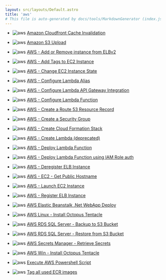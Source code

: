 ```yaml
---
layout: src/layouts/Default.astro
title: 'aws'
# This file is auto-generated by docs/tools/MarkdownGenerator (index.js)
---
```


<ul>

<li>

![aws](https://i.octopus.com/library/step-templates/aws.png) [Amazon Cloudfront Cache Invalidation](/aws/amazon-cloudfront-cache-invalidation/)

</li>
        
<li>

![aws](https://i.octopus.com/library/step-templates/aws.png) [Amazon S3 Upload](/aws/amazon-s3-upload/)

</li>
        
<li>

![aws](https://i.octopus.com/library/step-templates/aws.png) [AWS - Add or Remove instance from ELBv2](/aws/aws-add-or-remove-instance-from-elbv2/)

</li>
        
<li>

![aws](https://i.octopus.com/library/step-templates/aws.png) [AWS - Add Tags to EC2 Instance](/aws/aws-add-tags-to-ec2-instance/)

</li>
        
<li>

![aws](https://i.octopus.com/library/step-templates/aws.png) [AWS - Change EC2 Instance State](/aws/aws-change-ec2-instance-state/)

</li>
        
<li>

![aws](https://i.octopus.com/library/step-templates/aws.png) [AWS - Configure Lambda Alias](/aws/aws-configure-lambda-alias/)

</li>
        
<li>

![aws](https://i.octopus.com/library/step-templates/aws.png) [AWS - Configure Lambda API Gateway Integration](/aws/aws-configure-lambda-api-gateway-integration/)

</li>
        
<li>

![aws](https://i.octopus.com/library/step-templates/aws.png) [AWS - Configure Lambda Function](/aws/aws-configure-lambda-function/)

</li>
        
<li>

![aws](https://i.octopus.com/library/step-templates/aws.png) [AWS - Create a Route 53 Resource Record](/aws/aws-create-a-route-53-resource-record/)

</li>
        
<li>

![aws](https://i.octopus.com/library/step-templates/aws.png) [AWS - Create a Security Group](/aws/aws-create-a-security-group/)

</li>
        
<li>

![aws](https://i.octopus.com/library/step-templates/aws.png) [AWS - Create Cloud Formation Stack](/aws/aws-create-cloud-formation-stack/)

</li>
        
<li>

![aws](https://i.octopus.com/library/step-templates/aws.png) [AWS - Create Lambda (deprecated)](/aws/aws-create-lambda-(deprecated)/)

</li>
        
<li>

![aws](https://i.octopus.com/library/step-templates/aws.png) [AWS - Deploy Lambda Function](/aws/aws-deploy-lambda-function/)

</li>
        
<li>

![aws](https://i.octopus.com/library/step-templates/aws.png) [AWS - Deploy Lambda Function using IAM Role auth](/aws/aws-deploy-lambda-function-using-iam-role-auth/)

</li>
        
<li>

![aws](https://i.octopus.com/library/step-templates/aws.png) [AWS - Deregister ELB Instance](/aws/aws-deregister-elb-instance/)

</li>
        
<li>

![aws](https://i.octopus.com/library/step-templates/aws.png) [AWS - EC2 - Get Public Hostname](/aws/aws-ec2-get-public-hostname/)

</li>
        
<li>

![aws](https://i.octopus.com/library/step-templates/aws.png) [AWS - Launch EC2 Instance](/aws/aws-launch-ec2-instance/)

</li>
        
<li>

![aws](https://i.octopus.com/library/step-templates/aws.png) [AWS - Register ELB Instance](/aws/aws-register-elb-instance/)

</li>
        
<li>

![aws](https://i.octopus.com/library/step-templates/aws.png) [AWS Elastic Beanstalk .Net WebApp Deploy](/aws/aws-elastic-beanstalk-.net-webapp-deploy/)

</li>
        
<li>

![aws](https://i.octopus.com/library/step-templates/aws.png) [AWS Linux - Install Octopus Tentacle](/aws/aws-linux-install-octopus-tentacle/)

</li>
        
<li>

![aws](https://i.octopus.com/library/step-templates/aws.png) [AWS RDS SQL Server - Backup to S3 Bucket](/aws/aws-rds-sql-server-backup-to-s3-bucket/)

</li>
        
<li>

![aws](https://i.octopus.com/library/step-templates/aws.png) [AWS RDS SQL Server - Restore from S3 Bucket](/aws/aws-rds-sql-server-restore-from-s3-bucket/)

</li>
        
<li>

![aws](https://i.octopus.com/library/step-templates/aws.png) [AWS Secrets Manager - Retrieve Secrets](/aws/aws-secrets-manager-retrieve-secrets/)

</li>
        
<li>

![aws](https://i.octopus.com/library/step-templates/aws.png) [AWS Win - Install Octopus Tentacle](/aws/aws-win-install-octopus-tentacle/)

</li>
        
<li>

![aws](https://i.octopus.com/library/step-templates/aws.png) [Execute AWS Powershell Script](/aws/execute-aws-powershell-script/)

</li>
        
<li>

![aws](https://i.octopus.com/library/step-templates/aws.png) [Tag all used ECR images](/aws/tag-all-used-ecr-images/)

</li>
        
</ul>
